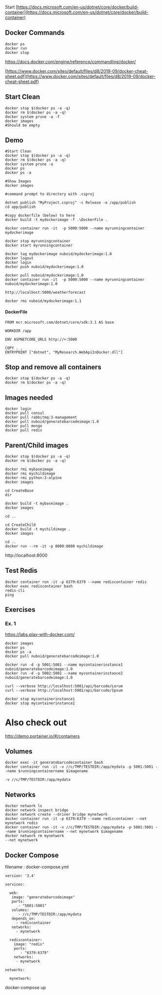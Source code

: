 Start
[https://docs.microsoft.com/en-us/dotnet/core/docker/build-container](https://docs.microsoft.com/en-us/dotnet/core/docker/build-container)

## Docker Commands

    docker ps
    docker run
    docker stop

https://docs.docker.com/engine/reference/commandline/docker/

[https://www.docker.com/sites/default/files/d8/2019-09/docker-cheat-sheet.pdf](https://www.docker.com/sites/default/files/d8/2019-09/docker-cheat-sheet.pdf)

## Start Clean

	docker stop $(docker ps -a -q)
	docker rm $(docker ps -a -q)
	docker system prune -a -f
	docker images
	#Should be empty
	
## Demo

	#Start Clean		
	docker stop $(docker ps -a -q)
	docker rm $(docker ps -a -q)
	docker system prune -a
	docker ps
	docker ps -a
	
	#Show Images
	docker images

	#command prompt to directory with .csproj
	
	dotnet publish "MyProject.csproj" -c Release -o /app/publish
	cd app/publish
	
	#copy dockerfile (below) to here	
	docker build -t mydockerimage -f .\DockerFile .

	docker container run -it  -p 5000:5000 --name myrunningcontainer mydockerimage

	docker stop myrunningcontainer 
	docker start myrunningcontainer 
		
	docker tag mydockerimage nuboid/mydockerimage:1.0
	docker logout
	docker login
	docker push nuboid/mydockerimage:1.0

	docker pull nuboid/mydockerimage:1.0
	docker container run -it  -p 5000:5000 --name myrunningcontainer nuboid/mydockerimage:1.0

    http://localhost:5000/weatherforecast
    
    docker rmi nuboid/mydockerimage:1.1

#### DockerFile
    FROM mcr.microsoft.com/dotnet/core/sdk:3.1 AS base

    WORKDIR /app

    ENV ASPNETCORE_URLS http://+:5000

    COPY . .
    ENTRYPOINT ["dotnet", "MyResearch.WebApiInDocker.dll"]

## Stop and remove all containers

    docker stop $(docker ps -a -q)
	docker rm $(docker ps -a -q)
	
## Images needed

	docker login
	docker pull consul
	docker pull rabbitmq:3-management
	docker pull nuboid/generatebarcodeimage:1.0
	docker pull mongo
	docker pull redis
	
## Parent/Child images

	docker stop $(docker ps -a -q)
	docker rm $(docker ps -a -q)

	docker rmi mybaseimage
	docker rmi mychildimage
	docker rmi python:3-alpine
	docker images

	cd CreateBase
	dir

	docker build -t mybaseimage .
	docker images

	cd ..

	cd CreateChild
	docker build -t mychildimage .
	docker images

	cd ..
	docker run --rm -it -p 8000:8000 mychildimage

http://localhost:8000
	
## Test Redis
	docker container run -it -p 6379:6379 --name rediscontainer redis
	docker exec rediscontainer bash
	redis-cli
	ping
## Exercises
### Ex. 1

https://labs.play-with-docker.com/

	docker images
	docker ps
	docker ps -a
	docker pull nuboid/generatebarcodeimage:1.0

	docker run -d -p 5001:5001 --name mycontainerinstance1 nuboid/generatebarcodeimage:1.0
	docker run -d -p 5002:5001 --name mycontainerinstance2 nuboid/generatebarcodeimage:1.0

	curl --verbose http://localhost:5001/api/barcode/Lorum
	curl --verbose http://localhost:5002/api/barcode/Ipsum

	docker stop mycontainerinstance1
	docker stop mycontainerinstance2

# Also check out
http://demo.portainer.io/#/containers

## Volumes

    docker exec -it generatebarcodecontainer bash
	docker container run -it -v //c/TMP/TESTDIR:/app/mydata -p 5001:5001 --name $runningcontainername $imagename

    -v //c/TMP/TESTDIR:/app/mydata

## Networks

    docker network ls
    docker network inspect bridge
    docker network create --driver bridge mynetwork
    docker container run -it -p 6379:6379 --name rediscontainer --net mynetwork redis
    docker container run -it -v //c/TMP/TESTDIR:/app/mydata -p 5001:5001 --name $runningcontainername --net mynetwork $imagename
    docker network rm mynetwork
	--net mynetwork

## Docker Compose

filename : docker-compose.yml

	version: '3.4'

	services:
	  
	  web:
	   image: "generatebarcodeimage"
	   ports:
	      - "5001:5001"
	   volumes:
	      - //c/TMP/TESTDIR:/app/mydata
	   depends_on: 
	     - rediscontainer
	   networks:
	     - mynetwork

	  rediscontainer:
	    image: "redis"
	    ports:
	       - "6379:6379"
	    networks:
	     - mynetwork

	networks:

	  mynetwork:


   docker-compose up 


    
<!--stackedit_data:
eyJoaXN0b3J5IjpbLTU3MTU2OTU4NV19
-->